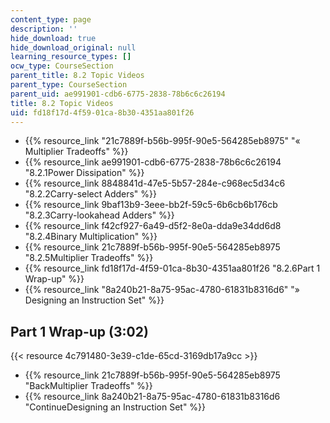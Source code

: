 ```yaml
---
content_type: page
description: ''
hide_download: true
hide_download_original: null
learning_resource_types: []
ocw_type: CourseSection
parent_title: 8.2 Topic Videos
parent_type: CourseSection
parent_uid: ae991901-cdb6-6775-2838-78b6c6c26194
title: 8.2 Topic Videos
uid: fd18f17d-4f59-01ca-8b30-4351aa801f26
---
```


*   {{% resource_link "21c7889f-b56b-995f-90e5-564285eb8975" "« Multiplier Tradeoffs" %}}
*   {{% resource_link ae991901-cdb6-6775-2838-78b6c6c26194 "8.2.1Power Dissipation" %}}
*   {{% resource_link 8848841d-47e5-5b57-284e-c968ec5d34c6 "8.2.2Carry-select Adders" %}}
*   {{% resource_link 9baf13b9-3eee-bb2f-59c5-6b6cb6b176cb "8.2.3Carry-lookahead Adders" %}}
*   {{% resource_link f42cf927-6a49-d5f2-8e0a-dda9e34dd6d8 "8.2.4Binary Multiplication" %}}
*   {{% resource_link 21c7889f-b56b-995f-90e5-564285eb8975 "8.2.5Multiplier Tradeoffs" %}}
*   {{% resource_link fd18f17d-4f59-01ca-8b30-4351aa801f26 "8.2.6Part 1 Wrap-up" %}}
*   {{% resource_link "8a240b21-8a75-95ac-4780-61831b8316d6" "» Designing an Instruction Set" %}}

Part 1 Wrap-up (3:02)
---------------------

{{< resource 4c791480-3e39-c1de-65cd-3169db17a9cc >}}

*   {{% resource_link 21c7889f-b56b-995f-90e5-564285eb8975 "BackMultiplier Tradeoffs" %}}
*   {{% resource_link 8a240b21-8a75-95ac-4780-61831b8316d6 "ContinueDesigning an Instruction Set" %}}